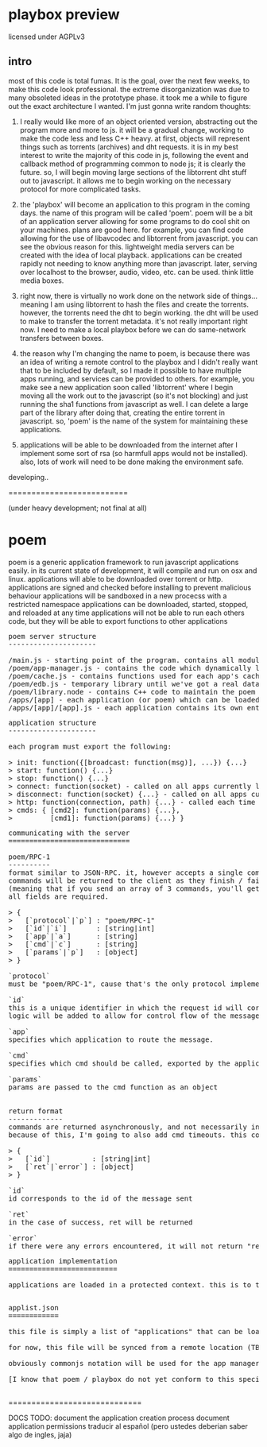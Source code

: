 
playbox preview
===============

licensed under AGPLv3

intro
-----

most of this code is total fumas. It is the goal, over the next few weeks, to make this code look professional. the extreme disorganization was due to many obsoleted ideas in the prototype phase. it took me a while to figure out the exact architecture I wanted. I'm just gonna write random thoughts:

1. I really would like more of an object oriented version, abstracting out the program more and more to js. it will be a gradual change, working to make the code less and less C++ heavy. at first, objects will represent things such as torrents (archives) and dht requests. it is in my best interest to write the majority of this code in js, following the event and callback method of programming common to node js; it is clearly the future. so, I will begin moving large sections of the libtorrent dht stuff out to javascript. it allows me to begin working on the necessary protocol for more complicated tasks.

2. the 'playbox' will become an application to this program in the coming days. the name of this program will be called 'poem'. poem will be a bit of an application server allowing for some programs to do cool shit on your machines. plans are good here. for example, you can find code allowing for the use of libavcodec and libtorrent from javascript. you can see the obvious reason for this. lightweight media servers can be created with the idea of local playback. applications can be created rapidly not needing to know anything more than javascript. later, serving over localhost to the browser, audio, video, etc. can be used. think little media boxes.

3. right now, there is virtually no work done on the network side of things... meaning I am using libtorrent to hash the files and create the torrents. however, the torrents need the dht to begin working. the dht will be used to make to transfer the torrent metadata. it's not really important right now. I need to make a local playbox before we can do same-network transfers between boxes.

4. the reason why I'm changing the name to poem, is because there was an idea of writing a remote control to the playbox and I didn't really want that to be included by default, so I made it possible to have multiple apps running, and services can be provided to others. for example, you make see a new application soon called 'libtorrent' where I begin moving all the work out to the javascript (so it's not blocking) and just running the sha1 functions from javascript as well. I can delete a large part of the library after doing that, creating the entire torrent in javascript. so, 'poem' is the name of the system for maintaining these applications.

5. applications will be able to be downloaded from the internet after I implement some sort of rsa (so harmfull apps would not be installed). also, lots of work will need to be done making the environment safe.

developing..


==========================

(under heavy development; not final at all)


poem
====

poem is a generic application framework to run javascript applications easily.
in its current state of development, it will compile and run on osx and linux.
applications will able to be downloaded over torrent or http.
applications are signed and checked before installing to prevent malicious behaviour
applications will be sandboxed in a new procecss with a restricted namespace
applications can be downloaded, started, stopped, and reloaded at any time
applications will not be able to run each others code, but they will be able to export functions to other applications

<pre>
poem server structure
---------------------

/main.js - starting point of the program. contains all module reloading code
/poem/app-manager.js - contains the code which dynamically loads the "apps" into the server to be run
/poem/cache.js - contains functions used for each app's cache
/poem/edb.js - temporary library until we've got a real data layer
/poem/library.node - contains C++ code to maintain the poem library and cache
/apps/[app] - each application (or poem) which can be loaded by the poem server contains its own directory
/apps/[app]/[app].js - each application contains its own entry point self-named
</pre>

<pre>
application structure
---------------------

each program must export the following:

> init: function({[broadcast: function(msg)], ...}) {...}
> start: function() {...}
> stop: function() {...}
> connect: function(socket) - called on all apps currently loaded when a client connects
> disconnect: function(socket) {...} - called on all apps currently loaded when a client disconnects
> http: function(connection, path) {...} - called each time the application is accessed over http (http://localhost:1155/app/)
> cmds: { [cmd2]: function(params) {...},
>         [cmd1]: function(params) {...} }
</pre>


<pre>
communicating with the server
=============================

poem/RPC-1
----------
format similar to JSON-RPC. it, however accepts a single command, or an array of commands.
commands will be returned to the client as they finish / fail
(meaning that if you send an array of 3 commands, you'll get 3 separate responses)
all fields are required.

> {
>   [`protocol`|`p`] : "poem/RPC-1"
>   [`id`|`i`]       : [string|int]
>   [`app`|`a`]      : [string]
>   [`cmd`|`c`]      : [string]
>   [`params`|`p`]   : [object]
> }

`protocol`
must be "poem/RPC-1", cause that's the only protocol implemented right now.

`id`
this is a unique identifier in which the request id will correspond with the response id, allowing for async messaging.
logic will be added to allow for control flow of the messages

`app`
specifies which application to route the message.

`cmd`
specifies which cmd should be called, exported by the application in the "cmds" object

`params`
params are passed to the cmd function as an object


return format
-------------
commands are returned asynchronously, and not necessarily in the order they were sent. this is why `id` is returned along with the response.
because of this, I'm going to also add cmd timeouts. this could be dangerous though.. thoughts?

> {
>   [`id`]          : [string|int]
>   [`ret`|`error`] : [object]
> }

`id`
id corresponds to the id of the message sent

`ret`
in the case of success, ret will be returned

`error`
if there were any errors encountered, it will not return "ret", instead "error" with the error message.
</pre>


<pre>
application implementation
==========================

applications are loaded in a protected context. this is to try and mitigate the amount of damage that an application can do. in theory, an application can obtain full access to the system however, for now, these will be specially signed applications that come with the system. in the future this may be restricted a bit, but I really don't want 'viruses'

</pre>

<pre>
applist.json
============

this file is simply a list of "applications" that can be loaded into poem. it's simply an object containing a list of CommonJS package formatted objects. each name corresponds to the way it's addressed. each application can be addressed by any of its names (package, package-x, package-x.y, package-x.y.z). the server will just figure out if the application exists or not. dependencies will be resolved in this fashion as well.

for now, this file will be synced from a remote location (TBD), but I expect in the future this to become decentralized a bit.

obviously commonjs notation will be used for the app manager. the interface for this needs work.

[I know that poem / playbox do not yet conform to this specification, but it's in mind... hehe]

</pre>


=============================

DOCS TODO:
document the application creation process
document application permissions
traducir al español (pero ustedes deberian saber algo de ingles, jaja)
